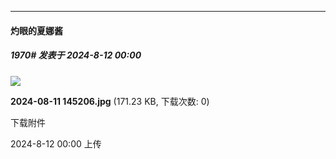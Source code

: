 ﻿
*****

####  灼眼的夏娜酱  
##### 1970#       发表于 2024-8-12 00:00

<img src="https://img.saraba1st.com/forum/202408/12/000055rs3qxfnzshqv92wq.jpg" referrerpolicy="no-referrer">

<strong>2024-08-11 145206.jpg</strong> (171.23 KB, 下载次数: 0)

下载附件

2024-8-12 00:00 上传

